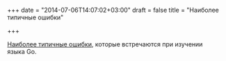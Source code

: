 +++
date = "2014-07-06T14:07:02+03:00"
draft = false
title = "Наиболее типичные ошибки"

+++

<p><a href="http://soryy.com/blog/2014/common-mistakes-with-go-lang/">Наиболее типичные ошибки</a>, которые встречаются при изучении языка&nbsp;Go.</p>

